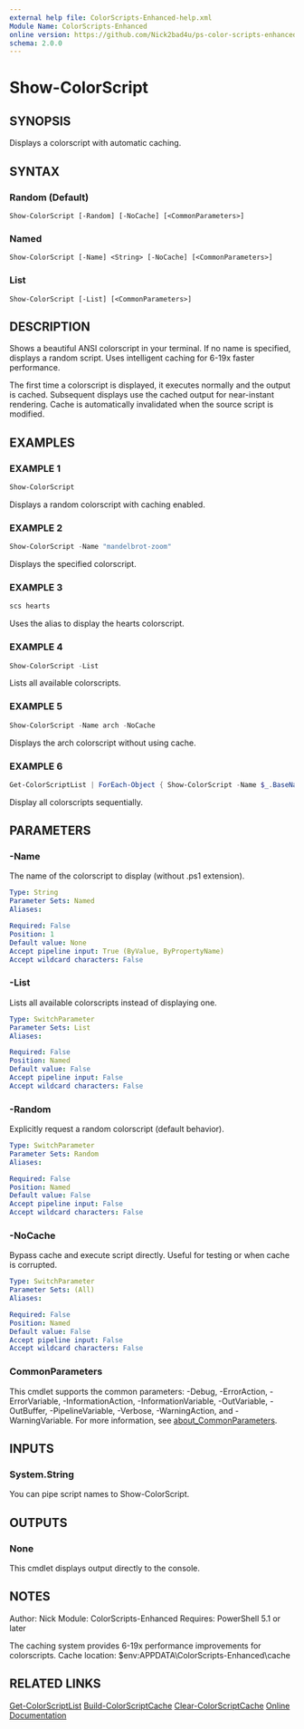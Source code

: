 ```yaml
---
external help file: ColorScripts-Enhanced-help.xml
Module Name: ColorScripts-Enhanced
online version: https://github.com/Nick2bad4u/ps-color-scripts-enhanced
schema: 2.0.0
---
```


# Show-ColorScript

## SYNOPSIS

Displays a colorscript with automatic caching.

## SYNTAX

### Random (Default)

```
Show-ColorScript [-Random] [-NoCache] [<CommonParameters>]
```

### Named

```
Show-ColorScript [-Name] <String> [-NoCache] [<CommonParameters>]
```

### List

```
Show-ColorScript [-List] [<CommonParameters>]
```

## DESCRIPTION

Shows a beautiful ANSI colorscript in your terminal. If no name is specified, displays a random script. Uses intelligent caching for 6-19x faster performance.

The first time a colorscript is displayed, it executes normally and the output is cached. Subsequent displays use the cached output for near-instant rendering. Cache is automatically invalidated when the source script is modified.

## EXAMPLES

### EXAMPLE 1

```powershell
Show-ColorScript
```

Displays a random colorscript with caching enabled.

### EXAMPLE 2

```powershell
Show-ColorScript -Name "mandelbrot-zoom"
```

Displays the specified colorscript.

### EXAMPLE 3

```powershell
scs hearts
```

Uses the alias to display the hearts colorscript.

### EXAMPLE 4

```powershell
Show-ColorScript -List
```

Lists all available colorscripts.

### EXAMPLE 5

```powershell
Show-ColorScript -Name arch -NoCache
```

Displays the arch colorscript without using cache.

### EXAMPLE 6

```powershell
Get-ColorScriptList | ForEach-Object { Show-ColorScript -Name $_.BaseName }
```

Display all colorscripts sequentially.

## PARAMETERS

### -Name

The name of the colorscript to display (without .ps1 extension).

```yaml
Type: String
Parameter Sets: Named
Aliases:

Required: False
Position: 1
Default value: None
Accept pipeline input: True (ByValue, ByPropertyName)
Accept wildcard characters: False
```

### -List

Lists all available colorscripts instead of displaying one.

```yaml
Type: SwitchParameter
Parameter Sets: List
Aliases:

Required: False
Position: Named
Default value: False
Accept pipeline input: False
Accept wildcard characters: False
```

### -Random

Explicitly request a random colorscript (default behavior).

```yaml
Type: SwitchParameter
Parameter Sets: Random
Aliases:

Required: False
Position: Named
Default value: False
Accept pipeline input: False
Accept wildcard characters: False
```

### -NoCache

Bypass cache and execute script directly. Useful for testing or when cache is corrupted.

```yaml
Type: SwitchParameter
Parameter Sets: (All)
Aliases:

Required: False
Position: Named
Default value: False
Accept pipeline input: False
Accept wildcard characters: False
```

### CommonParameters

This cmdlet supports the common parameters: -Debug, -ErrorAction, -ErrorVariable, -InformationAction, -InformationVariable, -OutVariable, -OutBuffer, -PipelineVariable, -Verbose, -WarningAction, and -WarningVariable. For more information, see [about_CommonParameters](http://go.microsoft.com/fwlink/?LinkID=113216).

## INPUTS

### System.String

You can pipe script names to Show-ColorScript.

## OUTPUTS

### None

This cmdlet displays output directly to the console.

## NOTES

Author: Nick
Module: ColorScripts-Enhanced
Requires: PowerShell 5.1 or later

The caching system provides 6-19x performance improvements for colorscripts.
Cache location: $env:APPDATA\ColorScripts-Enhanced\cache

## RELATED LINKS

[Get-ColorScriptList](Get-ColorScriptList.md)
[Build-ColorScriptCache](Build-ColorScriptCache.md)
[Clear-ColorScriptCache](Clear-ColorScriptCache.md)
[Online Documentation](https://github.com/Nick2bad4u/ps-color-scripts-enhanced)

